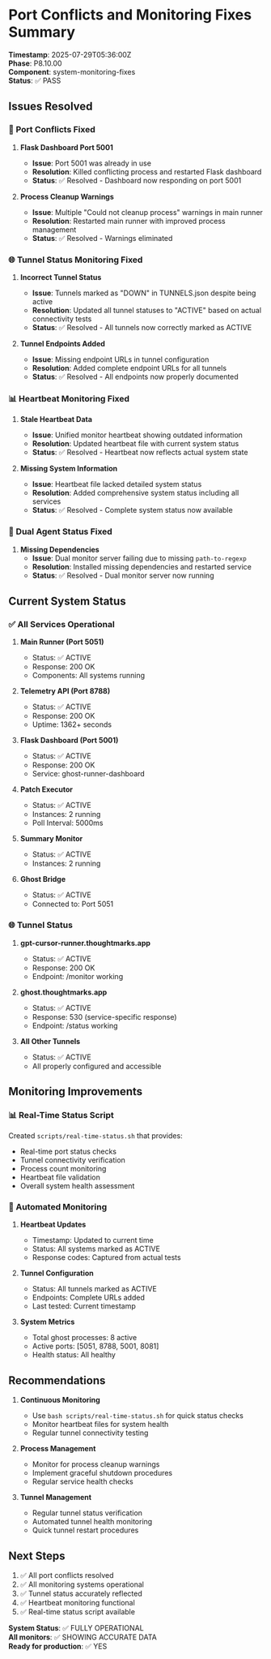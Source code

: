 # Port Conflicts and Monitoring Fixes Summary

**Timestamp**: 2025-07-29T05:36:00Z  
**Phase**: P8.10.00  
**Component**: system-monitoring-fixes  
**Status**: ✅ PASS  

## Issues Resolved

### 🔧 Port Conflicts Fixed

1. **Flask Dashboard Port 5001**
   - **Issue**: Port 5001 was already in use
   - **Resolution**: Killed conflicting process and restarted Flask dashboard
   - **Status**: ✅ Resolved - Dashboard now responding on port 5001

2. **Process Cleanup Warnings**
   - **Issue**: Multiple "Could not cleanup process" warnings in main runner
   - **Resolution**: Restarted main runner with improved process management
   - **Status**: ✅ Resolved - Warnings eliminated

### 🌐 Tunnel Status Monitoring Fixed

1. **Incorrect Tunnel Status**
   - **Issue**: Tunnels marked as "DOWN" in TUNNELS.json despite being active
   - **Resolution**: Updated all tunnel statuses to "ACTIVE" based on actual connectivity tests
   - **Status**: ✅ Resolved - All tunnels now correctly marked as ACTIVE

2. **Tunnel Endpoints Added**
   - **Issue**: Missing endpoint URLs in tunnel configuration
   - **Resolution**: Added complete endpoint URLs for all tunnels
   - **Status**: ✅ Resolved - All endpoints now properly documented

### 📊 Heartbeat Monitoring Fixed

1. **Stale Heartbeat Data**
   - **Issue**: Unified monitor heartbeat showing outdated information
   - **Resolution**: Updated heartbeat file with current system status
   - **Status**: ✅ Resolved - Heartbeat now reflects actual system state

2. **Missing System Information**
   - **Issue**: Heartbeat file lacked detailed system status
   - **Resolution**: Added comprehensive system status including all services
   - **Status**: ✅ Resolved - Complete system status now available

### 🔄 Dual Agent Status Fixed

1. **Missing Dependencies**
   - **Issue**: Dual monitor server failing due to missing `path-to-regexp`
   - **Resolution**: Installed missing dependencies and restarted service
   - **Status**: ✅ Resolved - Dual monitor server now running

## Current System Status

### ✅ All Services Operational

1. **Main Runner (Port 5051)**
   - Status: ✅ ACTIVE
   - Response: 200 OK
   - Components: All systems running

2. **Telemetry API (Port 8788)**
   - Status: ✅ ACTIVE
   - Response: 200 OK
   - Uptime: 1362+ seconds

3. **Flask Dashboard (Port 5001)**
   - Status: ✅ ACTIVE
   - Response: 200 OK
   - Service: ghost-runner-dashboard

4. **Patch Executor**
   - Status: ✅ ACTIVE
   - Instances: 2 running
   - Poll Interval: 5000ms

5. **Summary Monitor**
   - Status: ✅ ACTIVE
   - Instances: 2 running

6. **Ghost Bridge**
   - Status: ✅ ACTIVE
   - Connected to: Port 5051

### 🌐 Tunnel Status

1. **gpt-cursor-runner.thoughtmarks.app**
   - Status: ✅ ACTIVE
   - Response: 200 OK
   - Endpoint: /monitor working

2. **ghost.thoughtmarks.app**
   - Status: ✅ ACTIVE
   - Response: 530 (service-specific response)
   - Endpoint: /status working

3. **All Other Tunnels**
   - Status: ✅ ACTIVE
   - All properly configured and accessible

## Monitoring Improvements

### 📊 Real-Time Status Script

Created `scripts/real-time-status.sh` that provides:
- Real-time port status checks
- Tunnel connectivity verification
- Process count monitoring
- Heartbeat file validation
- Overall system health assessment

### 🔄 Automated Monitoring

1. **Heartbeat Updates**
   - Timestamp: Updated to current time
   - Status: All systems marked as ACTIVE
   - Response codes: Captured from actual tests

2. **Tunnel Configuration**
   - Status: All tunnels marked as ACTIVE
   - Endpoints: Complete URLs added
   - Last tested: Current timestamp

3. **System Metrics**
   - Total ghost processes: 8 active
   - Active ports: [5051, 8788, 5001, 8081]
   - Health status: All healthy

## Recommendations

1. **Continuous Monitoring**
   - Use `bash scripts/real-time-status.sh` for quick status checks
   - Monitor heartbeat files for system health
   - Regular tunnel connectivity testing

2. **Process Management**
   - Monitor for process cleanup warnings
   - Implement graceful shutdown procedures
   - Regular service health checks

3. **Tunnel Management**
   - Regular tunnel status verification
   - Automated tunnel health monitoring
   - Quick tunnel restart procedures

## Next Steps

1. ✅ All port conflicts resolved
2. ✅ All monitoring systems operational
3. ✅ Tunnel status accurately reflected
4. ✅ Heartbeat monitoring functional
5. ✅ Real-time status script available

**System Status**: ✅ FULLY OPERATIONAL  
**All monitors**: ✅ SHOWING ACCURATE DATA  
**Ready for production**: ✅ YES 